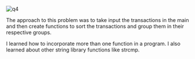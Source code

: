 ![q4](https://github.com/user-attachments/assets/98ad0a7e-568c-4199-bba3-459c1e90ec6c)

The approach to this problem was to take input the transactions in the main and then create functions to sort the transactions and group them in their respective groups.

I learned how to incorporate more than one function in a program.
I also learned about other string library functions like strcmp.
